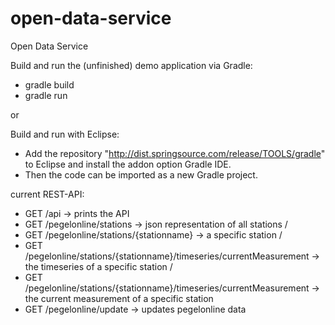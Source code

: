 ﻿open-data-service
=================

Open Data Service


Build and run the (unfinished) demo application via Gradle:
* gradle build
* gradle run

or

Build and run with Eclipse:
* Add the repository "http://dist.springsource.com/release/TOOLS/gradle" to Eclipse and install the addon option Gradle IDE.
* Then the code can be imported as a new Gradle project.


current REST-API:
* GET /api -> prints the API
* GET /pegelonline/stations -> json representation of all stations /
* GET /pegelonline/stations/{stationname} -> a specific station /
* GET /pegelonline/stations/{stationname}/timeseries/currentMeasurement -> the timeseries of a specific station /
* GET /pegelonline/stations/{stationname}/timeseries/currentMeasurement -> the current measurement of a specific station
* GET /pegelonline/update -> updates pegelonline data